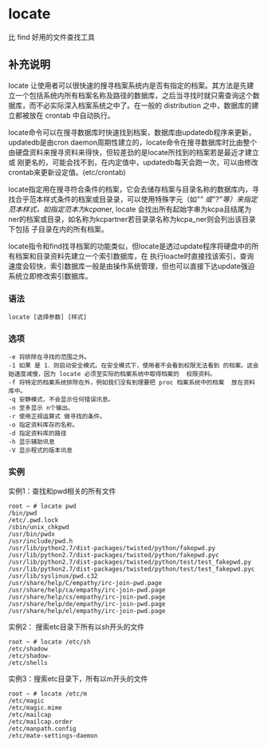 locate
===

比 find 好用的文件查找工具

## 补充说明

locate 让使用者可以很快速的搜寻档案系统内是否有指定的档案。其方法是先建立一个包括系统内所有档案名称及路径的数据库，之后当寻找时就只需查询这个数据库，而不必实际深入档案系统之中了。在一般的 distribution 之中，数据库的建立都被放在 crontab 中自动执行。

locate命令可以在搜寻数据库时快速找到档案，数据库由updatedb程序来更新，updatedb是由cron daemon周期性建立的，locate命令在搜寻数据库时比由整个由硬盘资料来搜寻资料来得快，但较差劲的是locate所找到的档案若是最近才建立或 刚更名的，可能会找不到，在内定值中，updatedb每天会跑一次，可以由修改crontab来更新设定值。(etc/crontab)

locate指定用在搜寻符合条件的档案，它会去储存档案与目录名称的数据库内，寻找合乎范本样式条件的档案或目录录，可以使用特殊字元（如”*” 或”?”等）来指定范本样式，如指定范本为kcpa*ner, locate 会找出所有起始字串为kcpa且结尾为ner的档案或目录，如名称为kcpartner若目录录名称为kcpa_ner则会列出该目录下包括 子目录在内的所有档案。

locate指令和find找寻档案的功能类似，但locate是透过update程序将硬盘中的所有档案和目录资料先建立一个索引数据库，在 执行loacte时直接找该索引，查询速度会较快，索引数据库一般是由操作系统管理，但也可以直接下达update强迫系统立即修改索引数据库。

### 语法

```shell
locate [选择参数] [样式]
```

### 选项

```shell
-e 将排除在寻找的范围之外。
-1 如果 是 1．则启动安全模式。在安全模式下，使用者不会看到权限无法看到 的档案。这会始速度减慢，因为 locate 必须至实际的档案系统中取得档案的  权限资料。
-f 将特定的档案系统排除在外，例如我们没有到理要把 proc 档案系统中的档案  放在资料库中。
-q 安静模式，不会显示任何错误讯息。
-n 至多显示 n个输出。
-r 使用正规运算式 做寻找的条件。
-o 指定资料库存的名称。
-d 指定资料库的路径
-h 显示辅助讯息
-V 显示程式的版本讯息
```

### 实例

实例1：查找和pwd相关的所有文件

```shell
root ~ # locate pwd
/bin/pwd
/etc/.pwd.lock
/sbin/unix_chkpwd
/usr/bin/pwdx
/usr/include/pwd.h
/usr/lib/python2.7/dist-packages/twisted/python/fakepwd.py
/usr/lib/python2.7/dist-packages/twisted/python/fakepwd.pyc
/usr/lib/python2.7/dist-packages/twisted/python/test/test_fakepwd.py
/usr/lib/python2.7/dist-packages/twisted/python/test/test_fakepwd.pyc
/usr/lib/syslinux/pwd.c32
/usr/share/help/C/empathy/irc-join-pwd.page
/usr/share/help/ca/empathy/irc-join-pwd.page
/usr/share/help/cs/empathy/irc-join-pwd.page
/usr/share/help/de/empathy/irc-join-pwd.page
/usr/share/help/el/empathy/irc-join-pwd.page
```

实例2： 搜索etc目录下所有以sh开头的文件

```shell
root ~ # locate /etc/sh
/etc/shadow
/etc/shadow-
/etc/shells
```

实例3：搜索etc目录下，所有以m开头的文件

```shell
root ~ # locate /etc/m
/etc/magic
/etc/magic.mime
/etc/mailcap
/etc/mailcap.order
/etc/manpath.config
/etc/mate-settings-daemon
```

<!-- Linux命令行搜索引擎：https://jaywcjlove.github.io/linux-command/ -->
